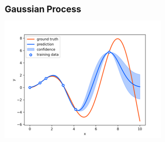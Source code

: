 # Gaussian Process

<img src="./media/gpr_1d.png" width="500px" alt="gaussian process regression (1 dim)">

